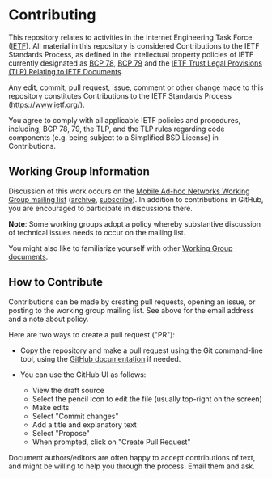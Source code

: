 # Contributing

This repository relates to activities in the Internet Engineering Task Force
([IETF](https://www.ietf.org/)). All material in this repository is considered
Contributions to the IETF Standards Process, as defined in the intellectual
property policies of IETF currently designated as
[BCP 78](https://www.rfc-editor.org/info/bcp78),
[BCP 79](https://www.rfc-editor.org/info/bcp79) and the
[IETF Trust Legal Provisions (TLP) Relating to IETF Documents](http://trustee.ietf.org/trust-legal-provisions.html).

Any edit, commit, pull request, issue, comment or other change made to this
repository constitutes Contributions to the IETF Standards Process
(https://www.ietf.org/).

You agree to comply with all applicable IETF policies and procedures, including,
BCP 78, 79, the TLP, and the TLP rules regarding code components (e.g. being
subject to a Simplified BSD License) in Contributions.


## Working Group Information

Discussion of this work occurs on the [Mobile Ad-hoc Networks
Working Group mailing list](mailto:manet@ietf.org)
([archive](https://mailarchive.ietf.org/arch/browse/manet/),
[subscribe](https://www.ietf.org/mailman/listinfo/manet)).
In addition to contributions in GitHub, you are encouraged to participate in
discussions there.

**Note**: Some working groups adopt a policy whereby substantive discussion of
technical issues needs to occur on the mailing list.

You might also like to familiarize yourself with other
[Working Group documents](https://datatracker.ietf.org/wg/manet/documents/).

## How to Contribute

Contributions can be made by creating pull requests, opening an issue, or
posting to the working group mailing list. See above for the email address
and a note about policy.

Here are two ways to create a pull request ("PR"):

- Copy the repository and make a pull request using the Git command-line
tool, using the [GitHub documentation](https://docs.github.com/en/pull-requests/collaborating-with-pull-requests/proposing-changes-to-your-work-with-pull-requests/creating-a-pull-request) if needed.

- You can use the GitHub UI as follows:
  - View the draft source
  - Select the pencil icon to edit the file (usually top-right on the screen)
  - Make edits
  - Select "Commit changes"
  - Add a title and explanatory text
  - Select "Propose"
  - When prompted, click on "Create Pull Request"

Document authors/editors are often happy to accept contributions of text,
and might be willing to help you through the process. Email them and ask.
